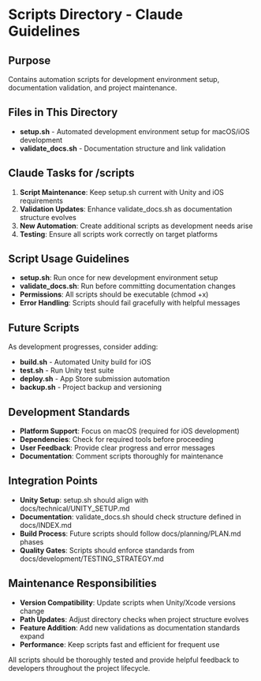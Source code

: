 # Scripts Directory - Claude Guidelines

## Purpose
Contains automation scripts for development environment setup, documentation validation, and project maintenance.

## Files in This Directory
- **setup.sh** - Automated development environment setup for macOS/iOS development
- **validate_docs.sh** - Documentation structure and link validation

## Claude Tasks for /scripts
1. **Script Maintenance**: Keep setup.sh current with Unity and iOS requirements
2. **Validation Updates**: Enhance validate_docs.sh as documentation structure evolves
3. **New Automation**: Create additional scripts as development needs arise
4. **Testing**: Ensure all scripts work correctly on target platforms

## Script Usage Guidelines
- **setup.sh**: Run once for new development environment setup
- **validate_docs.sh**: Run before committing documentation changes
- **Permissions**: All scripts should be executable (chmod +x)
- **Error Handling**: Scripts should fail gracefully with helpful messages

## Future Scripts
As development progresses, consider adding:
- **build.sh** - Automated Unity build for iOS
- **test.sh** - Run Unity test suite
- **deploy.sh** - App Store submission automation
- **backup.sh** - Project backup and versioning

## Development Standards
- **Platform Support**: Focus on macOS (required for iOS development)
- **Dependencies**: Check for required tools before proceeding
- **User Feedback**: Provide clear progress and error messages
- **Documentation**: Comment scripts thoroughly for maintenance

## Integration Points
- **Unity Setup**: setup.sh should align with docs/technical/UNITY_SETUP.md
- **Documentation**: validate_docs.sh should check structure defined in docs/INDEX.md
- **Build Process**: Future scripts should follow docs/planning/PLAN.md phases
- **Quality Gates**: Scripts should enforce standards from docs/development/TESTING_STRATEGY.md

## Maintenance Responsibilities
- **Version Compatibility**: Update scripts when Unity/Xcode versions change
- **Path Updates**: Adjust directory checks when project structure evolves
- **Feature Addition**: Add new validations as documentation standards expand
- **Performance**: Keep scripts fast and efficient for frequent use

All scripts should be thoroughly tested and provide helpful feedback to developers throughout the project lifecycle.